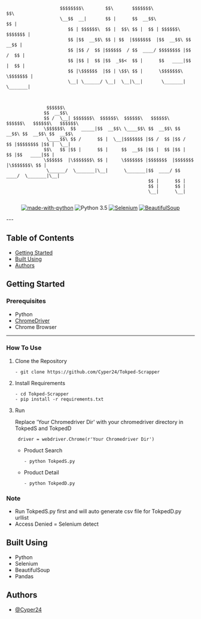 ```


                    $$$$$$$$\        $$\       $$$$$$$\                  $$\                 
                    \__$$  __|       $$ |      $$  __$$\                 $$ |                
                       $$ | $$$$$$\  $$ |  $$\ $$ |  $$ | $$$$$$\   $$$$$$$ |                
                       $$ |$$  __$$\ $$ | $$  |$$$$$$$  |$$  __$$\ $$  __$$ |                
                       $$ |$$ /  $$ |$$$$$$  / $$  ____/ $$$$$$$$ |$$ /  $$ |                
                       $$ |$$ |  $$ |$$  _$$<  $$ |      $$   ____|$$ |  $$ |                
                       $$ |\$$$$$$  |$$ | \$$\ $$ |      \$$$$$$$\ \$$$$$$$ |                
                       \__| \______/ \__|  \__|\__|       \_______| \_______|                



               $$$$$$\                                                                       
              $$  __$$\                                                                      
              $$ /  \__| $$$$$$$\  $$$$$$\  $$$$$$\   $$$$$$\   $$$$$$\   $$$$$$\   $$$$$$\  
              \$$$$$$\  $$  _____|$$  __$$\ \____$$\ $$  __$$\ $$  __$$\ $$  __$$\ $$  __$$\ 
               \____$$\ $$ /      $$ |  \__|$$$$$$$ |$$ /  $$ |$$ /  $$ |$$$$$$$$ |$$ |  \__|
              $$\   $$ |$$ |      $$ |     $$  __$$ |$$ |  $$ |$$ |  $$ |$$   ____|$$ |      
              \$$$$$$  |\$$$$$$$\ $$ |     \$$$$$$$ |$$$$$$$  |$$$$$$$  |\$$$$$$$\ $$ |      
               \______/  \_______|\__|      \_______|$$  ____/ $$  ____/  \_______|\__|      
                                                     $$ |      $$ |                          
                                                     $$ |      $$ |                          
                                                     \__|      \__|                          


```                                                                                                                                                 



<div align="center">

[![made-with-python](https://img.shields.io/badge/Made%20with-Python-1f425f.svg)](https://www.python.org/)
![Python 3.5](https://img.shields.io/badge/Python-3.6%2B-blue.svg)
[![Selenium](https://img.shields.io/badge/Selenium-green?logo=python&logoColor=white)](https://)
[![BeautifulSoup](https://img.shields.io/badge/BeautifulSoup-white?logo=python&logoColor=black)](https://)
  
</div>
---

## Table of Contents
- [Getting Started](#getting_started)
- [Built Using](#built_using)
- [Authors](#authors)

## Getting Started <a name = "getting_started"></a>

### Prerequisites

- Python
- [ChromeDriver](https://chromedriver.chromium.org/downloads)
- Chrome Browser

--- 
### How To Use
1. Clone the Repository
   ``` 
   - git clone https://github.com/Cyper24/Tokped-Scrapper
   ```
2. Install Requirements
   ```
   - cd Tokped-Scrapper
   - pip install -r requirements.txt
   ```
3. Run

    Replace 'Your Chromedriver Dir' with your chromedriver directory in TokpedS and TokpedD
    ```
     driver = webdriver.Chrome(r'Your Chromedriver Dir')
    ```
      - Product Search
        ```
        - python TokpedS.py
        ```
      - Product Detail
        ```
        - python TokpedD.py
        ```
        
### Note
  - Run TokpedS.py first and will auto generate csv file for TokpedD.py urllist
  - Access Denied = Selenium detect 

## Built Using <a name = "built_using"></a>
  - Python 
  - Selenium 
  - BeautifulSoup
  - Pandas
  
## Authors <a name = "authors"></a>
 - [@Cyper24](https://github.com/Cyper24)


